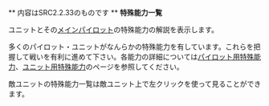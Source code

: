 ** 内容はSRC2.2.33のものです **
**特殊能力一覧**

ユニットとその[メインパイロット](メインパイロット.md)の特殊能力の解説を表示します。

多くのパイロット・ユニットがなんらかの特殊能力を有しています。これらを把握して戦いを有利に進めて下さい。各能力の詳細については[パイロット用特殊能力](パイロット用特殊能力.md)、[ユニット用特殊能力](ユニット用特殊能力.md)のページを参照してください。

敵ユニットの特殊能力一覧は敵ユニット上で左クリックを使って見ることができます。
